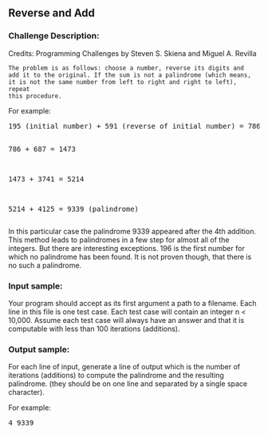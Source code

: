 <h2>Reverse and Add</h2>

<h3>Challenge Description:</h3>

<span class="p-like">
    Credits: Programming Challenges by Steven S. Skiena and
    Miguel A. Revilla
</span>
<p>

    The problem is as follows: choose a number, reverse its digits and
    add it to the original. If the sum is not a palindrome (which means,
    it is not the same number from left to right and right to left), repeat
    this procedure.
</p>
<p>
    For example:
</p>
<pre>195 (initial number) + 591 (reverse of initial number) = 786

786 + 687 = 1473

1473 + 3741 = 5214

5214 + 4125 = 9339 (palindrome)</pre>
<p>
    In this particular case the palindrome 9339 appeared after the
    4th addition. This method leads to palindromes in a few step for
    almost all of the integers. But there are interesting exceptions.
    196 is the first number for which no palindrome has been found.
    It is not proven though, that there is no such a palindrome.
</p>

<h3>Input sample:</h3>
<p>
    Your program should accept as its first argument a path to a filename.
    Each line in this file is one test case. Each test case will contain
    an integer n &lt;  10,000. Assume each test case will always have an answer
    and that it is computable with less than 100 iterations (additions).
</p>

<h3>Output sample:</h3>

<p>
    For each line of input, generate a line of output which is the number
    of iterations (additions) to compute the palindrome and the
    resulting palindrome. (they should be on one line and separated
    by a single space character).
</p>
<p>
    For example:
</p>
<pre>4 9339</pre>